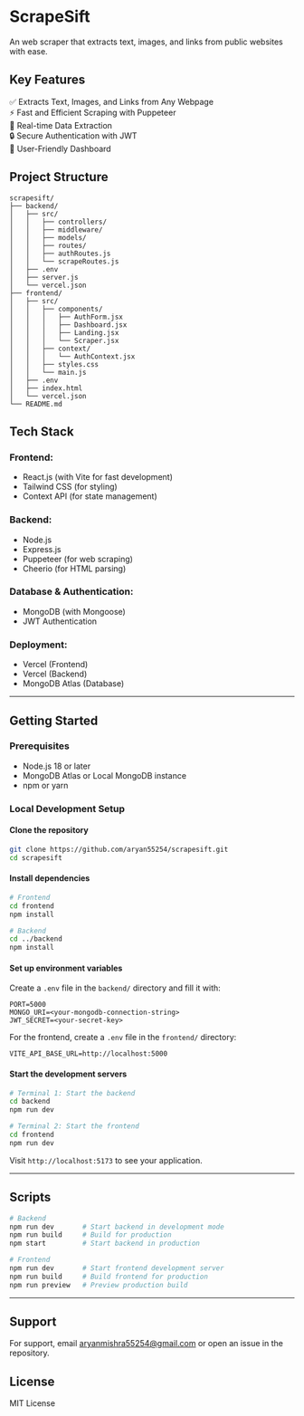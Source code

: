 # ScrapeSift
An web scraper that extracts text, images, and links from public websites with ease.

## Key Features
✅ Extracts Text, Images, and Links from Any Webpage  
⚡ Fast and Efficient Scraping with Puppeteer  
🔄 Real-time Data Extraction  
🔒 Secure Authentication with JWT  
📱 User-Friendly Dashboard  

## Project Structure
```
scrapesift/
├── backend/
│   ├── src/
│   │   ├── controllers/
│   │   ├── middleware/
│   │   ├── models/
│   │   ├── routes/
│   │   ├── authRoutes.js
│   │   └── scrapeRoutes.js
│   ├── .env
│   ├── server.js
│   └── vercel.json
├── frontend/
│   ├── src/
│   │   ├── components/
│   │   │   ├── AuthForm.jsx
│   │   │   ├── Dashboard.jsx
│   │   │   ├── Landing.jsx
│   │   │   └── Scraper.jsx
│   │   ├── context/
│   │   │   └── AuthContext.jsx
│   │   ├── styles.css
│   │   └── main.js
│   ├── .env
│   ├── index.html
│   └── vercel.json
└── README.md
```

## Tech Stack
### Frontend:
- React.js (with Vite for fast development)
- Tailwind CSS (for styling)
- Context API (for state management)

### Backend:
- Node.js
- Express.js
- Puppeteer (for web scraping)
- Cheerio (for HTML parsing)

### Database & Authentication:
- MongoDB (with Mongoose)
- JWT Authentication

### Deployment:
- Vercel (Frontend)
- Vercel (Backend)
- MongoDB Atlas (Database)

---

## Getting Started
### Prerequisites
- Node.js 18 or later
- MongoDB Atlas or Local MongoDB instance
- npm or yarn

### Local Development Setup
#### Clone the repository
```sh
git clone https://github.com/aryan55254/scrapesift.git
cd scrapesift
```

#### Install dependencies
```sh
# Frontend
cd frontend
npm install

# Backend
cd ../backend
npm install
```

#### Set up environment variables
Create a `.env` file in the `backend/` directory and fill it with:
```env
PORT=5000
MONGO_URI=<your-mongodb-connection-string>
JWT_SECRET=<your-secret-key>
```

For the frontend, create a `.env` file in the `frontend/` directory:
```env
VITE_API_BASE_URL=http://localhost:5000
```

#### Start the development servers
```sh
# Terminal 1: Start the backend
cd backend
npm run dev

# Terminal 2: Start the frontend
cd frontend
npm run dev
```

Visit `http://localhost:5173` to see your application.

---

## Scripts
```sh
# Backend
npm run dev       # Start backend in development mode
npm run build     # Build for production
npm start         # Start backend in production

# Frontend
npm run dev       # Start frontend development server
npm run build     # Build frontend for production
npm run preview   # Preview production build
```

---

## Support
For support, email aryanmishra55254@gmail.com or open an issue in the repository.

## License
MIT License
